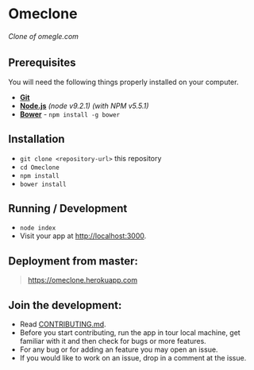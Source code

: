 # Omeclone

###### Clone of omegle.com

## Prerequisites

You will need the following things properly installed on your computer.

* **[Git](https://git-scm.com/)**
* **[Node.js](https://nodejs.org/)** *(node v9.2.1)* *(with NPM v5.5.1)*
* **[Bower](https://bower.io/)** - `npm install -g bower`


## Installation

* `git clone <repository-url>` this repository
* `cd Omeclone`
* `npm install`
* `bower install`



## Running / Development

* `node index`
* Visit your app at [http://localhost:3000](http://localhost:3000).


## Deployment from master:
>   https://omeclone.herokuapp.com

## Join the development:

* Read [CONTRIBUTING.md](https://github.com/wdlsvnit/Omeclone/blob/master/CONTRIBUTING.md).
* Before you start contributing, run the app in tour local machine, get familiar with it and then check for bugs or more features.
* For any bug or for adding an feature you may open an issue.
* If you would like to work on an issue, drop in a comment at the issue.
